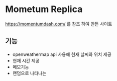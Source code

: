 # Mometum Replica

https://momentumdash.com/ 를 참조 하여 만든 사이트

## 기능
+ openweathermap api 사용해 현재 날씨와 위치 제공
+ 현재 시간 제공
+ 메모기능
+ 랜덤으로 나타나는 


